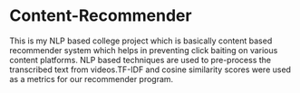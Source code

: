 # Content-Recommender
This is my NLP based college project which is basically content based recommender system which helps in preventing click baiting on various content platforms. NLP based techniques are used to pre-process the transcribed text from videos.TF-IDF and cosine similarity scores were used as a metrics for our recommender program.
